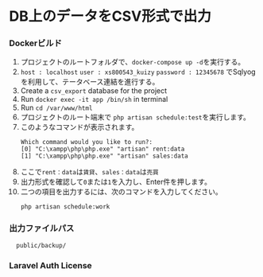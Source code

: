 # DB上のデータをCSV形式で出力

### Dockerビルド
1. プロジェクトのルートフォルダで、`docker-compose up -d`を実行する。
2. `host : localhost`
   `user : xs800543_kuizy`
   `password : 12345678`
   でSqlyogを利用して、テータベース連結を進行する。
3. Create a `csv_export` database for the project
4. Run `docker exec -it app /bin/sh` in terminal
5. Run `cd /var/www/html`
7. プロジェクトのルート端末で `php artisan schedule:test`を実行します。
8. このようなコマンドが表示されます。
     ```
     Which command would you like to run?:
     [0] "C:\xampp\php\php.exe" "artisan" rent:data
     [1] "C:\xampp\php\php.exe" "artisan" sales:data
     ```
9. ここで`rent：data`は`賃貸`、`sales：data`は`売買`
10. 出力形式を確認して`0`または`1`を入力し、Enter件を押します。
11. 二つの項目を出力するには、次のコマンドを入力してください。
     ```
     php artisan schedule:work
     ```

### 出力ファイルパス
      public/backup/

### Laravel Auth License
